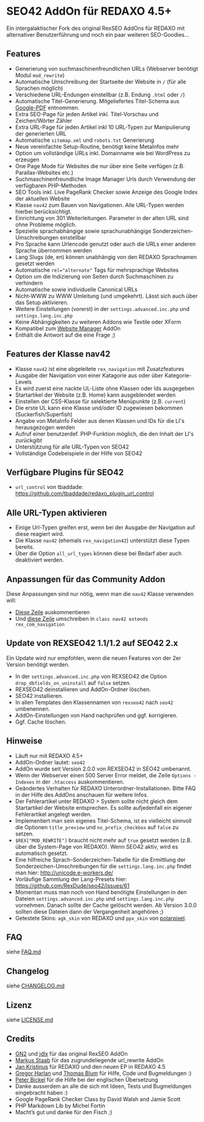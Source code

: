 SEO42 AddOn für REDAXO 4.5+
===========================

Ein intergalaktischer Fork des original RexSEO AddOns für REDAXO mit alternativer Benutzerführung und noch ein paar weiteren SEO-Goodies...

Features
--------

* Generierung von suchmaschinenfreundlichen URLs (Webserver benötigt Modul `mod_rewrite`)
* Automatische Umschreibung der Startseite der Website in `/` (für alle Sprachen möglich)
* Verschiedene URL-Endungen einstellbar (z.B. Endung `.html` oder `/`)
* Automatische Titel-Generierung. Mitgeliefertes Titel-Schema aus [Google-PDF](http://www.google.de/webmasters/docs/einfuehrung-in-suchmaschinenoptimierung.pdf) entnommen.
* Extra SEO-Page für jeden Artikel inkl. Titel-Vorschau und Zeichen/Wörter Zähler
* Extra URL-Page für jeden Artikel inkl 10 URL-Typen zur Manipulierung der generierten URL
* Automatische `sitemap.xml` und `robots.txt` Generierung
* Neue vereinfachte Setup-Routine, benötigt keine MetaInfos mehr
* Option um vollständige URLs inkl. Domainname wie bei WordPress zu erzeugen
* One Page Mode für Websites die nur über eine Seite verfügen (z.B. Parallax-Websites etc.)
* Suchmaschinenfreundliche Image Manager Urls durch Verwendung der verfügbaren PHP-Methoden
* SEO Tools inkl. Live PageRank Checker sowie Anzeige des Google Index der aktuellen Website
* Klasse `nav42` zum Bauen von Navigationen. Alle URL-Typen werden hierbei berücksichtigt.
* Einrichtung von 301 Weiterleitungen. Parameter in der alten URL sind ohne Probleme möglich.
* Spezielle sprachabhängige sowie sprachunabhängige Sonderzeichen-Umschreibungen einstellbar
* Pro Sprache kann Urlencode genutzt oder auch die URLs einer anderen Sprache übernommen werden
* Lang Slugs (de, en) können unabhängig von den REDAXO Sprachnamen gesetzt werden
* Automatische `rel="alternate"` Tags für mehrsprachige Websites
* Option um die Indizierung von Seiten durch Suchmaschinen zu verhindern
* Automatische sowie individuelle Canonical URLs
* Nicht-WWW zu WWW Umleitung (und umgekehrt). Lässt sich auch über das Setup aktivieren.
* Weitere Einstellungen (vorerst) in der `settings.advanced.inc.php` und `settings.lang.inc.php`
* Keine Abhängigkeiten zu weiteren Addons wie Textile oder XForm
* Kompatibel zum [Website Manager](https://github.com/RexDude/website_manager) AddOn
* Enthält die Antwort auf die eine Frage ;)

Features der Klasse nav42
-------------------------

* Klasse `nav42` ist eine abgeleitete `rex_navigation` mit Zusatzfeatures
* Ausgabe der Navigation von einer Katagorie aus oder über Kategorie-Levels
* Es wird zuerst eine nackte UL-Liste ohne Klassen oder Ids ausgegeben
* Startartikel der Website (z.B. Home) kann ausgeblendet werden
* Einstellen der CSS-Klasse für selektierte Menüpunkte (z.B. `current`)
* Die erste UL kann eine Klasse und/oder ID zugewiesen bekommen (Suckerfish/Superfish)
* Angabe von MetaInfo Felder aus denen Klassen und IDs für die LI's herausgezogen werden
* Aufruf einer benutzerdef. PHP-Funktion möglich, die den Inhalt der LI's zurückgibt
* Unterstützung für alle URL-Typen von SEO42
* Vollständige Codebeispiele in der Hilfe von SEO42

Verfügbare Plugins für SEO42
----------------------------

* `url_control` von tbaddade: <https://github.com/tbaddade/redaxo_plugin_url_control>

Alle URL-Typen aktivieren
-------------------------

* Einige Url-Typen greifen erst, wenn bei der Ausgabe der Navigation auf diese reagiert wird.
* Die Klasse `nav42` (ehemals `rex_navigation42`) unterstützt diese Typen bereits.
* Über die Option `all_url_types` können diese bei Bedarf aber auch deaktiviert werden.

Anpassungen für das Community Addon
-----------------------------------

Diese Anpassungen sind nur nötig, wenn man die `nav42` Klasse verwenden will:

* [Diese Zeile](https://github.com/dergel/redaxo4_community/blob/master/plugins/auth/config.inc.php#L19) auskommentieren
* Und [diese Zeile](https://github.com/RexDude/seo42/blob/master/classes/class.nav42.inc.php#L3) umschreiben in `class nav42 extends rex_com_navigation`

Update von REXSEO42 1.1/1.2 auf SEO42 2.x
-----------------------------------------

Ein Update wird nur empfohlen, wenn die neuen Features von der 2er Version benötigt werden. 

* In der `settings.advanced.inc.php` von REXSEO42 die Option `drop_dbfields_on_uninstall` auf `false` setzen.
* REXSEO42 deinstallieren und AddOn-Ordner löschen.
* SEO42 installieren.
* In allen Templates den Klassennamen von `rexseo42` nach `seo42` umbenennen.
* AddOn-Einstellungen von Hand nachprüfen und ggf. korrigieren.
* Ggf. Cache löschen.

Hinweise
--------

* Läuft nur mit REDAXO 4.5+
* AddOn-Ordner lautet: `seo42`
* AddOn wurde seit Version 2.0.0 von REXSEO42 in SEO42 umbenannt.
* Wenn der Webserver einen 500 Server Error meldet, die Zeile `Options -Indexes` in der `.htaccess` auskommentieren.
* Geändertes Verhalten für REDAXO Unterordner-Installationen. Bitte FAQ in der Hilfe des AddOns anschauen für weitere Infos.
* Der Fehlerartikel unter REDAXO > System sollte nicht gleich dem Startartikel der Website entsprechen. Es sollte aufjedenfall ein eigener Fehlerartikel angelegt werden.
* Implementiert man sein eigenes Titel-Schema, ist es vielleicht sinnvoll die Optionen `title_preview` und `no_prefix_checkbox` auf `false` zu setzen.
* `$REX["MOD_REWRITE"]` braucht nicht mehr auf `true` gesetzt werden (z.B. über die System-Page von REDAXO). Wenn SEO42 aktiv, wird es automatisch gesetzt.
* Eine hilfreiche Sprach-Sonderzeichen-Tabelle für die Ermittlung der Sonderzeichen-Umschreibungen für die `settings.lang.inc.php` findet man hier: <http://unicode.e-workers.de/>
* Vorläufige Sammlung der Lang-Presets hier: <https://github.com/RexDude/seo42/issues/61>
* Momentan muss man noch von Hand benötigte Einstellungen in den Dateien `settings.advanced.inc.php` und `settings.lang.inc.php` vornehmen. Danach sollte der Cache gelöscht werden. Ab Version 3.0.0 sollten diese Dateien dann der Vergangenheit angehören ;)
* Getestete Skins: `agk_skin` von REDAXO und `ppx_skin` von [polarpixel](https://github.com/polarpixel).

FAQ
---

siehe [FAQ.md](FAQ.md)

Changelog
---------

siehe [CHANGELOG.md](CHANGELOG.md)

Lizenz
------

siehe [LICENSE.md](LICENSE.md)

Credits
-------

* [GN2](https://github.com/gn2netwerk) und [jdlx](https://github.com/jdlx) für das original RexSEO AddOn
* [Markus Staab](https://github.com/staabm) für das zugrundeliegende url_rewrite AddOn
* [Jan Kristinus](http://github.com/dergel) für REDAXO und den neuen EP in REDAXO 4.5
* [Gregor Harlan](https://github.com/gharlan) und [Thomas Blum](https://github.com/tbaddade) für Hilfe, Code und Bugmeldungen :)
* [Peter Bickel](https://github.com/polarpixel) für die Hilfe bei der englischen Übersetzung
* Danke ausserdem an alle die sich mit Ideen, Tests und Bugmeldungen eingebracht haben :)
* Google PageRank Checker Class by David Walsh and Jamie Scott
* PHP Markdown Lib by Michel Fortin
* Macht’s gut und danke für den Fisch ;)

